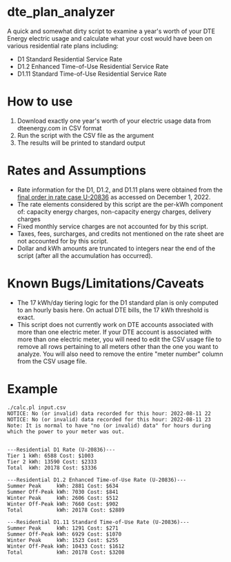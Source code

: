 # dte_plan_analyzer
A quick and somewhat dirty script to examine a year's worth of your DTE Energy electric usage and calculate what your cost would have been on various residential rate plans including:
* D1 Standard Residential Service Rate
* D1.2 Enhanced Time-of-Use Residential Service Rate
* D1.11 Standard Time-of-Use Residential Service Rate


# How to use 
1. Download exactly one year's worth of your electric usage data from dteenergy.com in CSV format
2. Run the script with the CSV file as the argument
3. The results will be printed to standard output

# Rates and Assumptions
* Rate information for the D1, D1.2, and D1.11 plans were obtained from the [final order in rate case U-20836](https://mi-psc.force.com/sfc/servlet.shepherd/version/download/0688y0000058iIbAAI) as accessed on December 1, 2022.
* The rate elements considered by this script are the per-kWh component of: capacity energy charges, non-capacity energy charges, delivery charges
* Fixed monthly service charges are not accounted for by this script.
* Taxes, fees, surcharges, and credits not mentioned on the rate sheet are not accounted for by this script.
* Dollar and kWh amounts are truncated to integers near the end of the script (after all the accumulation has occurred).

# Known Bugs/Limitations/Caveats
* The 17 kWh/day tiering logic for the D1 standard plan is only computed to an hourly basis here. On actual DTE bills, the 17 kWh threshold is exact.
* This script does not currently work on DTE accounts associated with more than one electric meter. If your DTE account is associated with more than one electric meter, you will need to edit the CSV usage file to remove all rows pertaining to all meters other than the one you want to analyze. You will also need to remove the entire "meter number" column from the CSV usage file.

# Example
    ./calc.pl input.csv
    NOTICE: No (or invalid) data recorded for this hour: 2022-08-11 22
    NOTICE: No (or invalid) data recorded for this hour: 2022-08-11 23
    Note: It is normal to have "no (or invalid) data" for hours during which the power to your meter was out.
    
    
    ---Residential D1 Rate (U-20836)---
    Tier 1 kWh: 6588 Cost: $1003
    Tier 2 kWh: 13590 Cost: $2333
    Total  kWh: 20178 Cost: $3336
    
    ---Residential D1.2 Enhanced Time-of-Use Rate (U-20836)---
    Summer Peak     kWh: 2881 Cost: $634
    Summer Off-Peak kWh: 7030 Cost: $841
    Winter Peak     kWh: 2606 Cost: $512
    Winter Off-Peak kWh: 7660 Cost: $902
    Total           kWh: 20178 Cost: $2889
    
    ---Residential D1.11 Standard Time-of-Use Rate (U-20836)---
    Summer Peak     kWh: 1291 Cost: $271
    Summer Off-Peak kWh: 6929 Cost: $1070
    Winter Peak     kWh: 1523 Cost: $255
    Winter Off-Peak kWh: 10433 Cost: $1612
    Total           kWh: 20178 Cost: $3208

